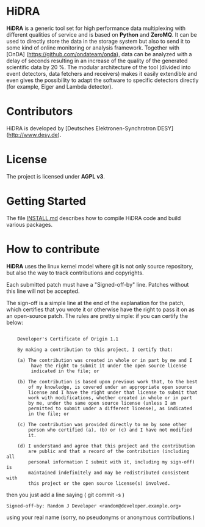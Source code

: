 HiDRA
======

__HiDRA__ is a generic tool set for high performance data multiplexing with different qualities of service
and is based on __Python__ and __ZeroMQ__. It can be used to directly store the data in the storage
system but also to send it to some kind of online monitoring or analysis framework. Together
with [OnDA] (https://github.com/ondateam/onda), data can be analyzed with a delay of seconds resulting in
an increase of the quality of the generated scientific data by 20 %. The modular architecture of
the tool (divided into event detectors, data fetchers and receivers) makes it easily extendible and
even gives the possibility to adapt the software to specific detectors directly (for example, Eiger
and Lambda detector).

Contributors
============
HiDRA is developed by [Deutsches Elektronen-Synchrotron DESY] (http://www.desy.de).

License
=======

The project is licensed under __AGPL v3__.

Getting Started
===============

The file [INSTALL.md](INSTALL.md) describes how to compile HiDRA code and build various packages.

How to contribute
=================

**HiDRA** uses the linux kernel model where git is not only source repository,
but also the way to track contributions and copyrights.

Each submitted patch must have a "Signed-off-by" line.  Patches without
this line will not be accepted.

The sign-off is a simple line at the end of the explanation for the
patch, which certifies that you wrote it or otherwise have the right to
pass it on as an open-source patch.  The rules are pretty simple: if you
can certify the below:
```

    Developer's Certificate of Origin 1.1

    By making a contribution to this project, I certify that:

    (a) The contribution was created in whole or in part by me and I
         have the right to submit it under the open source license
         indicated in the file; or

    (b) The contribution is based upon previous work that, to the best
        of my knowledge, is covered under an appropriate open source
        license and I have the right under that license to submit that
        work with modifications, whether created in whole or in part
        by me, under the same open source license (unless I am
        permitted to submit under a different license), as indicated
        in the file; or

    (c) The contribution was provided directly to me by some other
        person who certified (a), (b) or (c) and I have not modified
        it.

    (d) I understand and agree that this project and the contribution
        are public and that a record of the contribution (including all
        personal information I submit with it, including my sign-off) is
        maintained indefinitely and may be redistributed consistent with
        this project or the open source license(s) involved.

```
then you just add a line saying ( git commit -s )

    Signed-off-by: Random J Developer <random@developer.example.org>

using your real name (sorry, no pseudonyms or anonymous contributions.)


